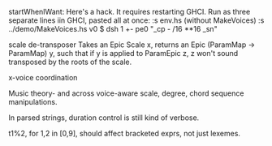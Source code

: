 startWhenIWant:
  Here's a hack. It requires restarting GHCI.
  Run as three separate lines iin GHCI, pasted all at once:
    :s env.hs (without MakeVoices)
    :s ../demo/MakeVoices.hs
    v0 $ dsh 1 +- pe0 "_cp - /16 **16 _sn"

scale de-transposer
  Takes an Epic Scale x, returns an Epic (ParamMap -> ParamMap) y,
  such that if y is applied to ParamEpic z, z won't sound transposed
  by the roots of the scale.

x-voice coordination

Music theory- and across voice-aware scale, degree, chord sequence manipulations.

In parsed strings, duration control is still kind of verbose.

t1%2, for 1,2 in [0,9], should affect bracketed exprs, not just lexemes.
